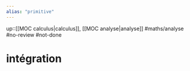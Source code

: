 ```yaml
---
alias: "primitive"
---
```

up::[[MOC calculus|calculus]], [[MOC analyse|analyse]]
#maths/analyse #no-review #not-done 
# intégration
